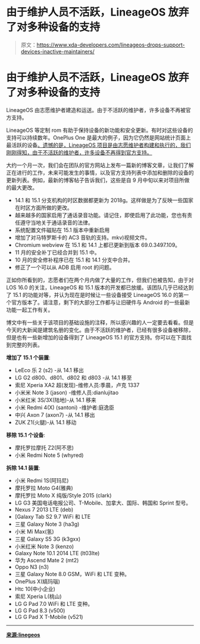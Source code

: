 # 由于维护人员不活跃，LineageOS 放弃了对多种设备的支持

> 原文：<https://www.xda-developers.com/lineageos-drops-support-devices-inactive-maintainers/>

# 由于维护人员不活跃，LineageOS 放弃了对多种设备的支持

LineageOS 由志愿维护者建造和运送。由于不活跃的维护者，许多设备不再被官方支持。

LineageOS 等定制 rom 有助于保持设备的新功能和安全更新。有时对这些设备的支持可以持续数年。OnePlus One 是最大的例子，因为它仍然是网站统计页面上最活跃的设备[。遗憾的是，LineageOS 项目是由志愿维护者构建和执行的，我们刚刚得知，由于不活跃的维护者，许多设备不再得到官方支持。](https://www.lineageoslog.com/statistics)

大约一个月一次，我们会在团队的官方网站上发布一篇新的博客文章，让我们了解正在进行的工作，未来可能发生的事情，以及官方支持列表中添加和删除的设备的更新列表。例如，最新的博客帖子告诉我们，这些是自 9 月中旬以来对项目所做的最大更改。

*   14.1 和 15.1 分支机构的时区数据都更新为 2018g。这样做是为了反映一些国家在时区方面所做的更改。
*   越来越多的国家启用了通话录音功能。请记住，即使启用了此功能，您也有责任遵守当地关于通话录音的法律。
*   系统配置文件磁贴在 15.1 版本中重新启用
*   增加了对马特罗斯卡的 AC3 音轨的支持。mkv)视频文件。
*   Chromium webview 在 15.1 和 14.1 上都已更新到版本 69.0.3497.109。
*   11 月的安全补丁已经合并到 15.1 中。
*   10 月的安全修补程序已在 15.1 和 14.1 分支中合并。
*   修正了一个可以从 ADB 启用 root 的问题。

正如你所看到的，志愿者们在两个月内做了大量的工作，但我们也被告知，由于对 LOS 16.0 的关注，LineageOS 和 15.1 版本的开发都已放缓。该团队几乎已经达到了 15.1 的功能对等，并认为现在是时候让一些设备接受 LineageOS 16.0 的第一个官方版本了。请注意，剩下的大部分工作都与让旧硬件与 Android 的一些最新功能一起工作有关。

博文中有一些关于该项目的基础设施的注释，所以感兴趣的人一定要去看看。但是今天的大新闻是建筑名册的变化。由于不活跃的维护者，已经有很多设备被移除，但是也有一些新增加的设备得到了 LineageOS 15.1 的官方支持。你可以在下面找到完整的列表。

**增加了 15.1 个装置**:

*   LeEco 乐 2 (s2) -从 14.1 移出
*   LG G2 d800、d801、d802 和 d803 -从 14.1 移至
*   索尼 Xperia XA2 超(发现)-维修人员:季晨，卢克 1337
*   小米米 Note 3 (jason) -维修人员:dianlujitao
*   小米红米 3S/3X(陆地)-从 14.1 移来
*   小米 Redmi 4(X) (santoni) -维护者:庭逸臣
*   中兴 Axon 7 (axon7) -从 14.1 移出
*   ZUK Z1(火腿)-从 14.1 移动

**移除 15.1 个设备**:

*   摩托罗拉摩托 Z2(阿不思)
*   小米 Redmi Note 5 (whyred)

**拆除 14.1 装置**:

*   小米 Redmi 1S(阿玛尼)
*   摩托罗拉 Moto G4(雅典)
*   摩托罗拉 Moto X 纯版/Style 2015 (clark)
*   LG G3 美国电话电报公司、T-Mobile、加拿大、国际、韩国和 Sprint 型号。
*   Nexus 7 2013 LTE (deb)
*   [Galaxy Tab S2 9.7 WiFi 和 LTE
*   三星 Galaxy Note 3 (ha3g)
*   小米 Mi Max(氢)
*   三星 Galaxy S5 3G (k3gxx)
*   小米红米 Note 3 (kenzo)
*   Galaxy Note 10.1 2014 LTE (lt03lte)
*   华为 Ascend Mate 2 (mt2)
*   Oppo N3 (n3)
*   三星 Galaxy Note 8.0 GSM，WiFi 和 LTE 变种。
*   OnePlus X(缟玛瑙)
*   Htc 10(中小企业)
*   索尼 Xperia L(桃山)
*   LG G Pad 7.0 WiFi 和 LTE 变种。
*   LG G Pad 8.3 (v500)
*   LG G Pad X T-Mobile (v521)

* * *

[**来源:linegeos**](https://lineageos.org/Changelog-21/)